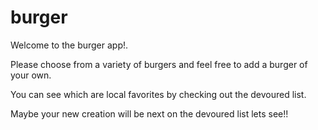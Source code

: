 # burger

Welcome to the burger app!.

Please choose from a variety of burgers and feel free to add a burger of your own. 

You can see which are local favorites by checking out the devoured list. 

Maybe your new creation will be next on the devoured list lets see!!
